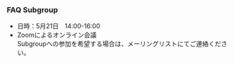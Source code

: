 ### FAQ Subgroup

 - 日時：5月21日　14:00-16:00    
 - Zoomによるオンライン会議    
 Subgroupへの参加を希望する場合は、メーリングリストにてご連絡ください。
  
  
